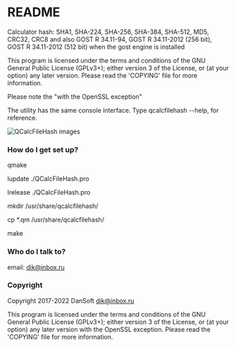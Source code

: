 # README #
Calculator hash: SHA1, SHA-224, SHA-256, SHA-384, SHA-512, MD5, CRC32, CRC8
and also GOST R 34.11-94, GOST R 34.11-2012 (256 bit), GOST R 34.11-2012 (512 bit) when the gost engine is installed

This program is licensed under the terms and conditions of
the GNU General Public License (GPLv3+); either version
3 of the License, or (at your option) any later version.
Please read the 'COPYING' file for more information.

Please note the "with the OpenSSL exception"


The utility has the same console interface. Type qcalcfilehash --help, for reference.

![QCalcFileHash images](https://dansoft.ru/data/1018/qcalcfilehash.png)


### How do I get set up? ###
qmake

lupdate ./QCalcFileHash.pro

lrelease ./QCalcFileHash.pro

mkdir /usr/share/qcalcfilehash/

cp *.qm /usr/share/qcalcfilehash/

make

### Who do I talk to? ###
email: dik@inbox.ru


### Copyright ###

Copyright 2017-2022 DanSoft <dik@inbox.ru>

This program is licensed under the terms and conditions of the GNU General Public License (GPLv3+); either version 3 of the License, or (at your option) any later version with the OpenSSL exception.
Please read the 'COPYING' file for more information.
